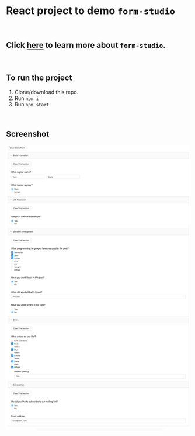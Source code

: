 # **React project to demo `form-studio`**

<br />

## Click [here](https://www.npmjs.com/package/form-studio) to learn more about `form-studio`.

<br />

## **To run the project**
1. Clone/download this repo.
2. Run `npm i`
3. Run `npm start`

<br />

## **Screenshot**

![Screenshot](./screenshot.png)
